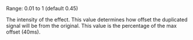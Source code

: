Range: 0.01 to 1 (default 0.45)

The intensity of the effect. This value determines how offset the duplicated signal will be from the original. This value is the percentage of the max offset (40ms).